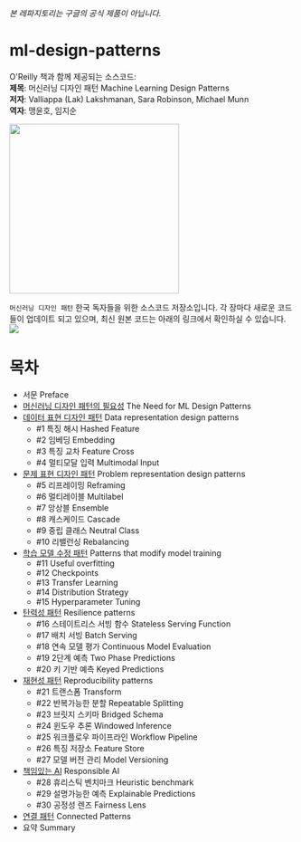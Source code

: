 *본 레파지토리는 구글의 공식 제품이 아닙니다.*

# ml-design-patterns
O'Reilly 책과 함께 제공되는 소스코드: <br/>
**제목**: 머신러닝 디자인 패턴 Machine Learning Design Patterns <br/>
**저자**: Valliappa (Lak) Lakshmanan, Sara Robinson, Michael Munn <br/>
**역자**: 맹윤호, 임지순 <br/> 

<img src="mldp_cover_color.jpg" height="300"></img><br/>

`머신러닝 디자인 패턴` 한국 독자들을 위한 소스코드 저장소입니다. 각 장마다 새로운 코드들이 업데이트 되고 있으며, 최신 원본 코드는 아래의 링크에서 확인하실 수 있습니다. <br/>
[<img src="https://deepnote.com/buttons/try-in-a-jupyter-notebook-white.svg">](https://deepnote.com/launch?url=https://github.com/GoogleCloudPlatform/ml-design-patterns)

# 목차

* 서문 Preface
* [머신러닝 디자인 패턴의 필요성](./01_need_for_design_patterns) The Need for ML Design Patterns
* [데이터 표현 디자인 패턴](./02_data_representation) Data representation design patterns
  * #1 특징 해시 Hashed Feature
  * #2 임베딩 Embedding
  * #3 특징 교차 Feature Cross
  * #4 멀티모달 입력 Multimodal Input
* [문제 표현 디자인 패턴](./03_problem_representation) Problem representation design patterns
  * #5 리프레이밍 Reframing
  * #6 멀티레이블 Multilabel
  * #7 앙상블 Ensemble
  * #8 캐스케이드 Cascade
  * #9 중립 클래스 Neutral Class
  * #10 리밸런싱 Rebalancing
* [학습 모델 수정 패턴](./04_hacking_training_loop) Patterns that modify model training
  * #11 Useful overfitting
  * #12 Checkpoints
  * #13 Transfer Learning
  * #14 Distribution Strategy
  * #15 Hyperparameter Tuning
* [탄력성 패턴](./05_resilience) Resilience patterns
  * #16 스테이트리스 서빙 함수 Stateless Serving Function
  * #17 배치 서빙 Batch Serving
  * #18 연속 모델 평가 Continuous Model Evaluation
  * #19 2단계 예측 Two Phase Predictions
  * #20 키 기반 예측 Keyed Predictions
* [재현성 패턴](./06_reproducibility) Reproducibility patterns
  * #21 트랜스폼 Transform
  * #22 반복가능한 분할 Repeatable Splitting
  * #23 브릿지 스키마 Bridged Schema
  * #24 윈도우 추론 Windowed Inference
  * #25 워크플로우 파이프라인 Workflow Pipeline
  * #26 특징 저장소 Feature Store
  * #27 모델 버전 관리 Model Versioning
* [책임있는 AI](./07_responsible_ai) Responsible AI
  * #28 휴리스틱 벤치마크 Heuristic benchmark
  * #29 설명가능한 예측 Explainable Predictions
  * #30 공정성 렌즈 Fairness Lens
* [연결 패턴](./08_connected_patterns) Connected Patterns
* 요약 Summary
